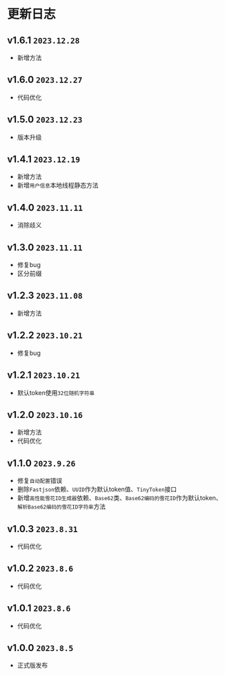 # 更新日志

## v1.6.1 `2023.12.28`

- 新增方法

## v1.6.0 `2023.12.27`

- 代码优化

## v1.5.0 `2023.12.23`

- 版本升级

## v1.4.1 `2023.12.19`

- 新增方法
- 新增`用户信息`本地线程静态方法

## v1.4.0 `2023.11.11`

- 消除歧义

## v1.3.0 `2023.11.11`

- 修复bug
- 区分前缀

## v1.2.3 `2023.11.08`

- 新增方法

## v1.2.2 `2023.10.21`

- 修复bug

## v1.2.1 `2023.10.21`

- 默认token使用`32位随机字符串`

## v1.2.0 `2023.10.16`

- 新增方法
- 代码优化

## v1.1.0 `2023.9.26`

- 修复`自动配置`错误
- 删除`Fastjson`依赖、`UUID`作为默认token值、`TinyToken`接口
- 新增`高性能雪花ID生成器`依赖、`Base62`类、`Base62编码的雪花ID`作为默认token、`解析Base62编码的雪花ID字符串`方法

## v1.0.3 `2023.8.31`

- 代码优化

## v1.0.2 `2023.8.6`

- 代码优化

## v1.0.1 `2023.8.6`

- 代码优化

## v1.0.0 `2023.8.5`

- 正式版发布
